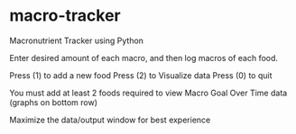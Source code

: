 # macro-tracker
Macronutrient Tracker using Python

Enter desired amount of each macro, and then log macros of each food. 

Press (1) to add a new food
Press (2) to Visualize data
Press (0) to quit

You must add at least 2 foods required to view Macro Goal Over Time data (graphs on bottom row)

Maximize the data/output window for best experience
